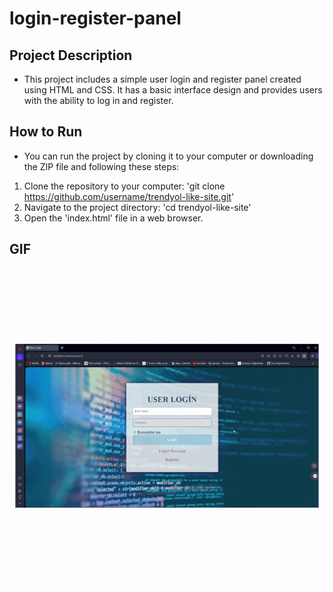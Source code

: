 # login-register-panel

## Project Description
- This project includes a simple user login and register panel created using HTML and CSS. It has a basic interface design and provides users with the ability to log in and register.

## How to Run
- You can run the project by cloning it to your computer or downloading the ZIP file and following these steps:

1. Clone the repository to your computer: 'git clone https://github.com/username/trendyol-like-site.git' 
2. Navigate to the project directory: 'cd trendyol-like-site'
3. Open the 'index.html' file in a web browser.

## GIF

<img src="login.gif.gif"/>
